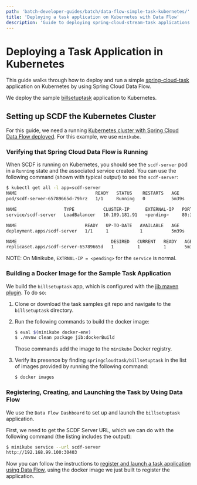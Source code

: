 ```yaml
---
path: 'batch-developer-guides/batch/data-flow-simple-task-kubernetes/'
title: 'Deploying a task application on Kubernetes with Data Flow'
description: 'Guide to deploying spring-cloud-stream-task applications on Kubernetes using Spring Cloud Data Flow'
---
```


# Deploying a Task Application in Kubernetes

This guide walks through how to deploy and run a simple [spring-cloud-task](https://spring.io/projects/spring-cloud-task) application on Kubernetes by using Spring Cloud Data Flow.

We deploy the sample [billsetuptask](%currentPath%/batch-developer-guides/batch/spring-task) application to Kubernetes.

## Setting up SCDF the Kubernetes Cluster

For this guide, we need a running [Kubernetes cluster with Spring Cloud Data Flow deployed](%currentPath%/installation/kubernetes/). For this example, we use `minikube`.

### Verifying that Spring Cloud Data Flow is Running

When SCDF is running on Kubernetes, you should see the `scdf-server` pod in a `Running` state and the associated service created.
You can use the following command (shown with typical output) to see the `scdf-server`:

```bash
$ kubectl get all -l app=scdf-server
NAME                              READY   STATUS    RESTARTS   AGE
pod/scdf-server-65789665d-79hrz   1/1     Running   0          5m39s

NAME                  TYPE           CLUSTER-IP      EXTERNAL-IP   PORT(S)        AGE
service/scdf-server   LoadBalancer   10.109.181.91   <pending>     80:30403/TCP   5m39s

NAME                          READY   UP-TO-DATE   AVAILABLE   AGE
deployment.apps/scdf-server   1/1     1            1           5m39s

NAME                                    DESIRED   CURRENT   READY   AGE
replicaset.apps/scdf-server-65789665d   1         1         1       5m39s
```

NOTE: On Minikube, `EXTRNAL-IP = <pending>` for the `service` is normal.

### Building a Docker Image for the Sample Task Application

We build the `billsetuptask` app, which is configured with the [jib maven plugin](https://github.com/GoogleContainerTools/jib/tree/master/jib-maven-plugin#build-your-image). To do so:

1. Clone or download the task samples git repo and navigate to the `billsetuptask` directory.

1. Run the following commands to build the docker image:

   ```bash
   $ eval $(minikube docker-env)
   $ ./mvnw clean package jib:dockerBuild
   ```

   Those commands add the image to the `minikube` Docker registry.

1. Verify its presence by finding `springcloudtask/billsetuptask` in the list of images provided by running the following command:
   ```bash
   $ docker images
   ```

### Registering, Creating, and Launching the Task by Using Data Flow

We use the `Data Flow Dashboard` to set up and launch the `billsetuptask` application.

First, we need to get the SCDF Server URL, which we can do with the following command (the listing includes the output):

```bash
$ minikube service --url scdf-server
http://192.168.99.100:30403
```

Now you can follow the instructions to [register and launch a task application using Data Flow](%currentPath%/batch-developer-guides/batch/data-flow-simple-task), using the docker image we just built to register the application.
